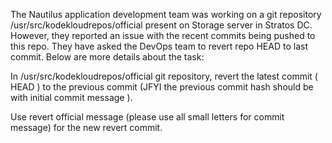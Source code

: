 The Nautilus application development team was working on a git repository /usr/src/kodekloudrepos/official present on Storage server in Stratos DC. However, they reported an issue with the recent commits being pushed to this repo. They have asked the DevOps team to revert repo HEAD to last commit. Below are more details about the task:


In /usr/src/kodekloudrepos/official git repository, revert the latest commit ( HEAD ) to the previous commit (JFYI the previous commit hash should be with initial commit message ).


Use revert official message (please use all small letters for commit message) for the new revert commit.